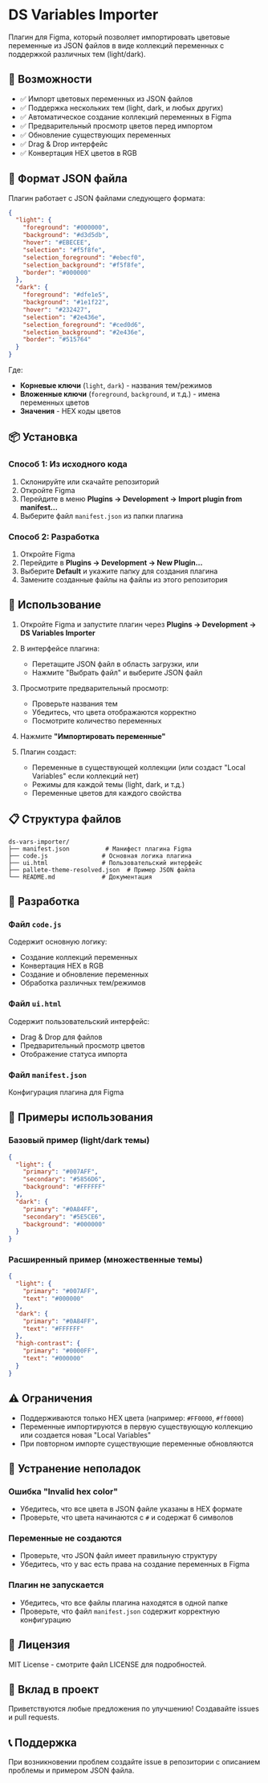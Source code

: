 # DS Variables Importer

Плагин для Figma, который позволяет импортировать цветовые переменные из JSON файлов в виде коллекций переменных с поддержкой различных тем (light/dark).

## 🚀 Возможности

- ✅ Импорт цветовых переменных из JSON файлов
- ✅ Поддержка нескольких тем (light, dark, и любых других)
- ✅ Автоматическое создание коллекций переменных в Figma
- ✅ Предварительный просмотр цветов перед импортом
- ✅ Обновление существующих переменных
- ✅ Drag & Drop интерфейс
- ✅ Конвертация HEX цветов в RGB

## 📁 Формат JSON файла

Плагин работает с JSON файлами следующего формата:

```json
{
  "light": {
    "foreground": "#000000",
    "background": "#d3d5db",
    "hover": "#EBECEE",
    "selection": "#f5f8fe",
    "selection_foreground": "#ebecf0",
    "selection_background": "#f5f8fe",
    "border": "#000000"
  },
  "dark": {
    "foreground": "#dfe1e5",
    "background": "#1e1f22",
    "hover": "#232427",
    "selection": "#2e436e",
    "selection_foreground": "#ced0d6",
    "selection_background": "#2e436e",
    "border": "#515764"
  }
}
```

Где:

- **Корневые ключи** (`light`, `dark`) - названия тем/режимов
- **Вложенные ключи** (`foreground`, `background`, и т.д.) - имена переменных цветов
- **Значения** - HEX коды цветов

## 📦 Установка

### Способ 1: Из исходного кода

1. Склонируйте или скачайте репозиторий
2. Откройте Figma
3. Перейдите в меню **Plugins → Development → Import plugin from manifest...**
4. Выберите файл `manifest.json` из папки плагина

### Способ 2: Разработка

1. Откройте Figma
2. Перейдите в **Plugins → Development → New Plugin...**
3. Выберите **Default** и укажите папку для создания плагина
4. Замените созданные файлы на файлы из этого репозитория

## 🎯 Использование

1. Откройте Figma и запустите плагин через **Plugins → Development → DS Variables Importer**

2. В интерфейсе плагина:

   - Перетащите JSON файл в область загрузки, или
   - Нажмите "Выбрать файл" и выберите JSON файл

3. Просмотрите предварительный просмотр:

   - Проверьте названия тем
   - Убедитесь, что цвета отображаются корректно
   - Посмотрите количество переменных

4. Нажмите **"Импортировать переменные"**

5. Плагин создаст:
   - Переменные в существующей коллекции (или создаст "Local Variables" если коллекций нет)
   - Режимы для каждой темы (light, dark, и т.д.)
   - Переменные цветов для каждого свойства

## 📋 Структура файлов

```
ds-vars-importer/
├── manifest.json          # Манифест плагина Figma
├── code.js               # Основная логика плагина
├── ui.html               # Пользовательский интерфейс
├── pallete-theme-resolved.json  # Пример JSON файла
└── README.md             # Документация
```

## 🔧 Разработка

### Файл `code.js`

Содержит основную логику:

- Создание коллекций переменных
- Конвертация HEX в RGB
- Создание и обновление переменных
- Обработка различных тем/режимов

### Файл `ui.html`

Содержит пользовательский интерфейс:

- Drag & Drop для файлов
- Предварительный просмотр цветов
- Отображение статуса импорта

### Файл `manifest.json`

Конфигурация плагина для Figma

## 🎨 Примеры использования

### Базовый пример (light/dark темы)

```json
{
  "light": {
    "primary": "#007AFF",
    "secondary": "#5856D6",
    "background": "#FFFFFF"
  },
  "dark": {
    "primary": "#0A84FF",
    "secondary": "#5E5CE6",
    "background": "#000000"
  }
}
```

### Расширенный пример (множественные темы)

```json
{
  "light": {
    "primary": "#007AFF",
    "text": "#000000"
  },
  "dark": {
    "primary": "#0A84FF",
    "text": "#FFFFFF"
  },
  "high-contrast": {
    "primary": "#0000FF",
    "text": "#000000"
  }
}
```

## ⚠️ Ограничения

- Поддерживаются только HEX цвета (например: `#FF0000`, `#ff0000`)
- Переменные импортируются в первую существующую коллекцию или создается новая "Local Variables"
- При повторном импорте существующие переменные обновляются

## 🐛 Устранение неполадок

### Ошибка "Invalid hex color"

- Убедитесь, что все цвета в JSON файле указаны в HEX формате
- Проверьте, что цвета начинаются с `#` и содержат 6 символов

### Переменные не создаются

- Проверьте, что JSON файл имеет правильную структуру
- Убедитесь, что у вас есть права на создание переменных в Figma

### Плагин не запускается

- Убедитесь, что все файлы плагина находятся в одной папке
- Проверьте, что файл `manifest.json` содержит корректную конфигурацию

## 📝 Лицензия

MIT License - смотрите файл LICENSE для подробностей.

## 🤝 Вклад в проект

Приветствуются любые предложения по улучшению! Создавайте issues и pull requests.

## 📞 Поддержка

При возникновении проблем создайте issue в репозитории с описанием проблемы и примером JSON файла.
